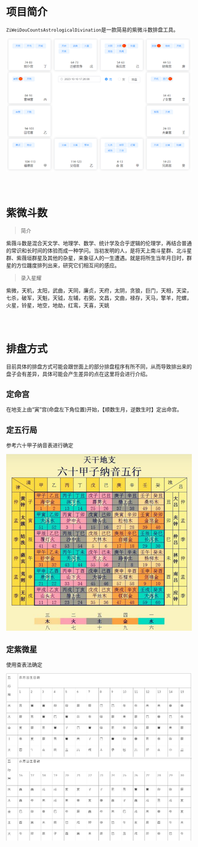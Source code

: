 # 项目简介

`ZiWeiDouCountsAstrologicalDivination`是一款简易的紫微斗数排盘工具。

![image-20231010172940917](./img/image-20231010172940917.png)



<br/><br/>

# 紫微斗数

> 简介

紫薇斗数是混合天文学、地理学、数学、统计学及合乎逻辑的伦理学，再结合普通的常识和长时间的体验而成一种学问。当初发明的人，是将天上南斗星群、北斗星群、紫薇垣群星及其他的杂星，来象征人的一生遭遇。就是将所生当年月日时，群星的方位躔度排列出来，研究它们相互间的感应。



> 录入星耀

紫微，天机，太阳，武曲，天同，廉贞，天府，太阴，贪狼，巨门，天相，天梁，七杀，破军，天魁，天钺，左辅，右弼，文昌，文曲，禄存，天马，擎羊，陀螺，火星，铃星，地空，地劫，红鸾，天喜，天姚

<br/><br/>

# 排盘方式

目前具体的排盘方式可能会跟世面上的部分排盘程序有所不同，从而导致排出来的盘子会有差异，具体可能会产生差异的点在这里将会进行介绍。

## 定命宫

在地支上由“寅”宫(命盘左下角位置)开始，【顺数生月，逆数生时】定出命宫。

## 定五行局

参考六十甲子纳音表进行确定

![Snipaste_2023-10-09_15-27-56](./img/Snipaste_2023-10-09_15-27-56.png)

## 定紫微星

使用查表法确定

![Snipaste_2023-10-09_17-44-08](./img/Snipaste_2023-10-09_17-44-08.png)

